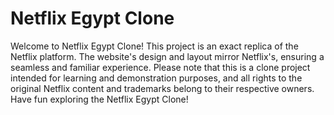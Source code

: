 # Netflix Egypt Clone

Welcome to Netflix Egypt Clone! This project is an exact replica of the Netflix platform. The website's design and layout mirror Netflix's, ensuring a seamless and familiar experience. Please note that this is a clone project intended for learning and demonstration purposes, and all rights to the original Netflix content and trademarks belong to their respective owners. Have fun exploring the Netflix Egypt Clone!
